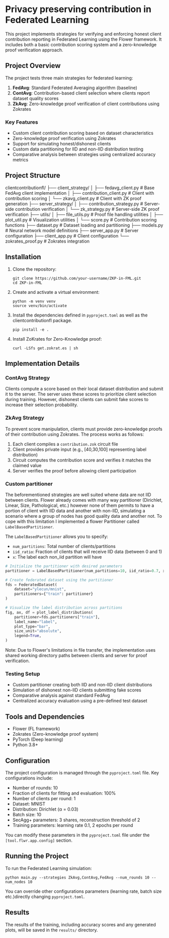 # Privacy preserving contribution in Federated Learning

This project implements strategies for verifying and enforcing honest client contribution reporting in Federated Learning using the Flower framework. It includes both a basic contribution scoring system and a zero-knowledge proof verification approach.

## Project Overview

The project tests three main strategies for federated learning:

1. **FedAvg**: Standard Federated Averaging algorithm (baseline)
2. **ContAvg**: Contribution-based client selection where clients report dataset quality scores
3. **ZkAvg**: Zero-knowledge proof verification of client contributions using Zokrates

### Key Features

- Custom client contribution scoring based on dataset characteristics
- Zero-knowledge proof verification using Zokrates
- Support for simulating honest/dishonest clients
- Custom data partitioning for IID and non-IID distribution testing
- Comparative analysis between strategies using centralized accuracy metrics

## Project Structure

clientcontributionfl/
├── client_strategy/
│ ├── fedavg_client.py # Base FedAvg client implementation
│ ├── contribution_client.py # Client with contribution scoring
│ └── zkavg_client.py # Client with ZK proof generation
├── server_strategy/
│ ├── contribution_strategy.py # Server-side contribution verification
│ └── zk_strategy.py # Server-side ZK proof verification
├── utils/
│ ├── file_utils.py # Proof file handling utilities
│ ├── plot_util.py # Visualization utilities
│ └── score.py # Contribution scoring functions
├── dataset.py # Dataset loading and partitioning
├── models.py # Neural network model definitions
├── server_app.py # Server configuration
├── client_app.py # Client configuration
└── zokrates_proof.py # Zokrates integration
  

## Installation

1. Clone the repository:
   ```
   git clone https://github.com/your-username/ZKP-in-FML.git
   cd ZKP-in-FML
   ```

2. Create and activate a virtual environment:
   ```
   python -m venv venv
   source venv/bin/activate
   ```

3. Install the dependencies defined in `pyproject.toml` as well as the clientcontributionfl package.
   ```
   pip install -e .
   ```

4. Install ZoKrates for Zero-Knowledge proof:
   ```
   curl -LSfs get.zokrat.es | sh
   ```

## Implementation Details

### ContAvg Strategy
Clients compute a score based on their local dataset distribution and submit it to the server. The server uses these scores to prioritize client selection during training. However, dishonest clients can submit fake scores to increase their selection probability.

### ZkAvg Strategy
To prevent score manipulation, clients must provide zero-knowledge proofs of their contribution using Zokrates. The process works as follows:

1. Each client compiles a `contribution.zok` circuit file
2. Client provides private input (e.g., [40,30,100] representing label distribution)
3. Circuit computes the contribution score and verifies it matches the claimed value
4. Server verifies the proof before allowing client participation

### Custom partitioner
The beforementioned strategies are well suited whene data are not IID between clients. Flower already comes with many way partitioner (Dirichlet, Linear, Size, Pathological, etc.) however none of them permits to have a portion of client with IID data and another with non-IID, simulating a scenario where a group of nodes has good quality data and another not. To cope with this limitation I implemented a flower Partitioner called `LabelBasedPartitioner`.

The `LabelBasedPartitioner` allows you to specify:
- `num_partitions`: Total number of clients/partitions
- `iid_ratio`: Fraction of clients that will receive IID data (between 0 and 1)
- `x`: The label each non_iid partition will have 

```python
# Initialize the partitioner with desired parameters
partitioner = LabelBasedPartitioner(num_partitions=10, iid_ratio=0.7, x=2)

# Create federated dataset using the partitioner
fds = FederatedDataset(
    dataset="ylecun/mnist",
    partitioners={"train": partitioner}
)

# Visualize the label distribution across partitions
fig, ax, df = plot_label_distributions(
    partitioner=fds.partitioners["train"],
    label_name="label",
    plot_type="bar",
    size_unit="absolute",
    legend=True,
)
```


Note: Due to Flower's limitations in file transfer, the implementation uses shared working directory paths between clients and server for proof verification.

### Testing Setup
- Custom partitioner creating both IID and non-IID client distributions
- Simulation of dishonest non-IID clients submitting fake scores
- Comparative analysis against standard FedAvg
- Centralized accuracy evaluation using a pre-defined test dataset

## Tools and Dependencies

- Flower (FL framework)
- Zokrates (Zero-knowledge proof system)
- PyTorch (Deep learning)
- Python 3.8+


## Configuration

The project configuration is managed through the `pyproject.toml` file. Key configurations include:

- Number of rounds: 10
- Fraction of clients for fitting and evaluation: 100%
- Number of clients per round: 1
- Dataset: MNIST
- Distribution: Dirichlet (α = 0.03)
- Batch size: 10
- SecAgg+ parameters: 3 shares, reconstruction threshold of 2
- Training parameters: learning rate 0.1, 2 epochs per round

You can modify these parameters in the `pyproject.toml` file under the `[tool.flwr.app.config]` section.

## Running the Project

To run the Federated Learning simulation:
   ```
   python main.py --strategies ZkAvg,ContAvg,FedAvg --num_rounds 10 --num_nodes 10
   ```
You can override other configurations parameters (learning rate, batch size etc.)directly changing `pyproject.toml`.

## Results

The results of the training, including accuracy scores and any generated plots, will be saved in the `results/` directory.
